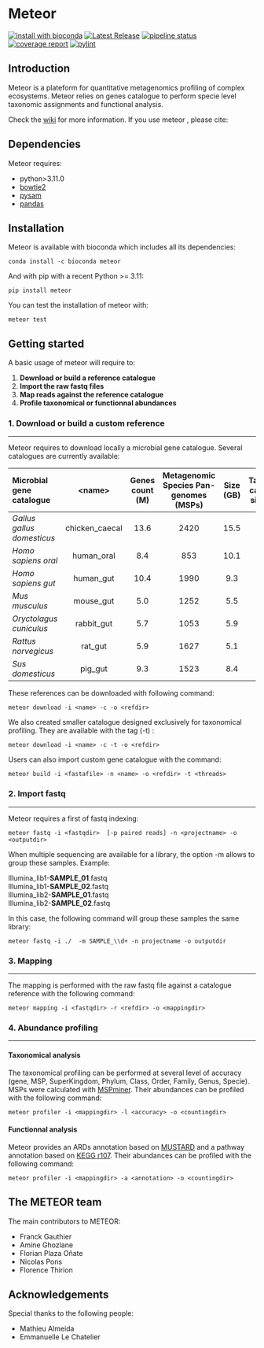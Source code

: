 # Meteor

[![install with bioconda](https://img.shields.io/badge/install%20with-bioconda-brightgreen.svg?style=flat)](http://bioconda.github.io/recipes/metaphlan/README.html)
[![Latest Release](https://forgemia.inra.fr/metagenopolis/meteor/-/badges/release.svg)](https://forgemia.inra.fr/metagenopolis/meteor/-/releases)
[![pipeline status](https://forgemia.inra.fr/metagenopolis/meteor/badges/dev/pipeline.svg)](https://forgemia.inra.fr/metagenopolis/meteor/-/commits/dev)
[![coverage report](https://forgemia.inra.fr/metagenopolis/meteor/badges/dev/coverage.svg)](https://forgemia.inra.fr/metagenopolis/meteor/-/commits/dev)
[![pylint](https://forgemia.inra.fr/metagenopolis/meteor/-/jobs/artifacts/dev/raw/pylint/pylint.svg?job=pylint)](https://forgemia.inra.fr/metagenopolis/meteor/-/jobs/artifacts/dev/raw/pylint/pylint.log?job=pylint)

## Introduction

Meteor is a plateform for quantitative metagenomics profiling of complex ecosystems.
Meteor relies on genes catalogue to perform specie level taxonomic assignments and functional analysis.

Check the [wiki](https://forgemia.inra.fr/metagenopolis/meteor/-/wikis/home) for more information.
If you use meteor , please cite:



## Dependencies

Meteor requires:
- python>3.11.0
- [bowtie2](https://github.com/BenLangmead/bowtie2)
- [pysam](https://pysam.readthedocs.io/en/latest/installation.html)
- [pandas](https://pandas.pydata.org/pandas-docs/stable/getting_started/install.html)

## Installation

Meteor is available with bioconda which includes all its dependencies:
```
conda install -c bioconda meteor
```

And with pip with a recent Python >= 3.11:
```
pip install meteor
```
You can test the installation of meteor with:
```
meteor test
```
## Getting started

A basic usage of meteor will require to:
1. **Download or build a reference catalogue**
2. **Import the raw fastq files**
3. **Map reads against the reference catalogue**
4. **Profile taxonomical or functionnal abundances**


### 1. Download or build a custom reference
-------------------------------------------

Meteor requires to download locally a microbial gene catalogue. Several catalogues are currently available:

|  Microbial gene catalogue | \<name\> | Genes count (M) | Metagenomic Species Pan-genomes (MSPs) |Size (GB) | Taxonomy catalogue size (MB)  | Description  |
|:---|:---:|:---:|:---:|:---:|:---:|:---:|
|  *Gallus gallus domesticus* | chicken_caecal  | 13.6  | 2420 | 15.5 | 628 |[link](https://entrepot.recherche.data.gouv.fr/dataset.xhtml?persistentId=doi:10.15454/FHPJH5)
| *Homo sapiens oral*  |  human_oral | 8.4  | 853 | 10.1 | |[link](https://entrepot.recherche.data.gouv.fr/dataset.xhtml?persistentId=doi:10.15454/WQ4UTV)
| *Homo sapiens gut* |  human_gut | 10.4  | 1990 | 9.3 | 391 |[link](https://entrepot.recherche.data.gouv.fr/dataset.xhtml?persistentId=doi:10.15454/FLANUP)
|  *Mus musculus*  | mouse_gut  | 5.0  | 1252 | 5.5 | 347 |[link](https://entrepot.recherche.data.gouv.fr/dataset.xhtml?persistentId=doi:10.15454/L11MXM)
|  *Oryctolagus cuniculus* | rabbit_gut  | 5.7 | 1053 | 5.9 | 199 |[link](https://entrepot.recherche.data.gouv.fr/dataset.xhtml?persistentId=doi:10.15454/5EJKAS)
|  *Rattus norvegicus* | rat_gut  | 5.9 | 1627 | 5.1 | 348 |[link](https://entrepot.recherche.data.gouv.fr/dataset.xhtml?persistentId=doi:10.57745/GVL2EE)
|  *Sus domesticus* | pig_gut  | 9.3  | 1523 | 8.4 | 378 |[link](https://entrepot.recherche.data.gouv.fr/dataset.xhtml?persistentId=doi:10.15454/OPAULL)


These references can be downloaded with following command:
```
meteor download -i <name> -c -o <refdir>
```
We also created smaller catalogue designed exclusively for taxonomical profiling. They are available with the tag (-t) :
```
meteor download -i <name> -c -t -o <refdir>
```

Users can also import custom gene catalogue with the command:
```
meteor build -i <fastafile> -n <name> -o <refdir> -t <threads>
```

### 2. Import fastq
-------------------
Meteor requires a first of fastq indexing:
```
meteor fastq -i <fastqdir>  [-p paired reads] -n <projectname> -o <outputdir>
```
When multiple sequencing are available for a library, the option -m allows to group these samples.
Example:

Illumina_lib1-**SAMPLE_01**.fastq <br />
Illumina_lib1-**SAMPLE_02**.fastq <br />
Illumina_lib2-**SAMPLE_01**.fastq <br />
Illumina_lib2-**SAMPLE_02**.fastq <br />

In this case, the following command will group these samples the same library:
```
meteor fastq -i ./  -m SAMPLE_\\d+ -n projectname -o outputdir
```


### 3. Mapping
----------------
The mapping is performed with the raw fastq file against a catalogue reference with the following command:
```
meteor mapping -i <fastqdir> -r <refdir> -o <mappingdir>
```

### 4. Abundance profiling
-------------------------

####  **Taxonomical analysis**

The taxonomical profiling can be performed at several level of accuracy (gene, MSP, SuperKingdom, Phylum, Class, Order, Family, Genus, Specie). MSPs were calculated with [MSPminer](https://academic.oup.com/bioinformatics/article/35/9/1544/5106712).
Their abundances can be profiled with the following command:
```
meteor profiler -i <mappingdir> -l <accuracy> -o <countingdir>
```

#### **Functionnal analysis**

Meteor provides an ARDs annotation based on [MUSTARD](https://www.nature.com/articles/s41564-018-0292-6) and a pathway annotation based on [KEGG r107](https://academic.oup.com/nar/article/36/suppl_1/D480/2507484). Their abundances can be profiled with the following command:
```
meteor profiler -i <mappingdir> -a <annotation> -o <countingdir>
```

## The METEOR team
The main contributors to METEOR:

* Franck Gauthier
* Amine Ghozlane
* Florian Plaza Oñate
* Nicolas Pons
* Florence Thirion


## Acknowledgements
Special thanks to the following people:
* Mathieu Almeida
* Emmanuelle Le Chatelier
